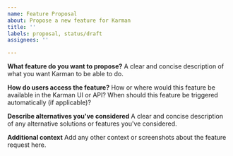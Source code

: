 ```yaml
---
name: Feature Proposal
about: Propose a new feature for Karman
title: ''
labels: proposal, status/draft
assignees: ''

---
```


**What feature do you want to propose?**
A clear and concise description of what you want Karman to be able to do.

**How do users access the feature?**
How or where would this feature be available in the Karman UI or API? When should this feature be triggered automatically (if applicable)?

**Describe alternatives you've considered**
A clear and concise description of any alternative solutions or features you've considered.

**Additional context**
Add any other context or screenshots about the feature request here.

<!--
**Implementation Considerations**
If this proposal is promising maintainers may add implementation considerations. If you are a contributor you can write something here, too.
-->
